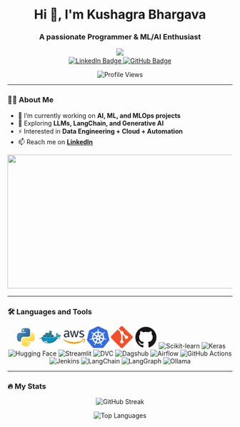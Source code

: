 <h1 align="center">Hi 👋, I'm Kushagra Bhargava</h1>
<h3 align="center">A passionate Programmer & ML/AI Enthusiast</h3>

<div id="header" align="center">
  <img src="https://media.giphy.com/media/M9gbBd9nbDrOTu1Mqx/giphy.gif" width="120"/>
</div>

<div align="center" id="badges">
  <a href="https://www.linkedin.com/in/kushagrabhargava651">
    <img src="https://img.shields.io/badge/LinkedIn-blue?style=for-the-badge&logo=linkedin&logoColor=white" alt="LinkedIn Badge"/>
  </a>
  <a href="https://github.com/Kushagra651">
    <img src="https://img.shields.io/badge/GitHub-black?style=for-the-badge&logo=github&logoColor=white" alt="GitHub Badge"/>
  </a>
</div>

<p align="center">
  <img src="https://komarev.com/ghpvc/?username=Kushagra651&style=flat-square&color=blue" alt="Profile Views"/>
</p>

---

### 👨‍💻 About Me
- 🔭 I’m currently working on **AI, ML, and MLOps projects**
- 🌱 Exploring **LLMs, LangChain, and Generative AI**
- ⚡ Interested in **Data Engineering + Cloud + Automation**
- 📫 Reach me on **[LinkedIn](https://www.linkedin.com/in/kushagrabhargava651)**  

<div align="center">
  <img src="https://media.giphy.com/media/dWesBcTLavkZuG35MI/giphy.gif" width="600" height="300"/>
</div>

---

### 🛠️ Languages and Tools

<div align="center">
  <!-- Core -->
  <img src="https://github.com/devicons/devicon/blob/master/icons/python/python-original.svg" title="Python" alt="Python" width="50" height="50"/>
  <img src="https://github.com/devicons/devicon/blob/master/icons/docker/docker-original.svg" title="Docker" alt="Docker" width="50" height="50"/>
  <img src="https://github.com/devicons/devicon/blob/master/icons/amazonwebservices/amazonwebservices-original.svg" title="AWS" alt="AWS" width="50" height="50"/>
  <img src="https://github.com/devicons/devicon/blob/master/icons/kubernetes/kubernetes-plain.svg" title="Kubernetes" alt="Kubernetes" width="50" height="50"/>
  <img src="https://github.com/devicons/devicon/blob/master/icons/git/git-original.svg" title="Git" alt="Git" width="50" height="50"/>
  <img src="https://github.com/devicons/devicon/blob/master/icons/github/github-original.svg" title="GitHub" alt="GitHub" width="50" height="50"/>

  <!-- ML / AI -->
  <img src="https://upload.wikimedia.org/wikipedia/commons/0/05/Scikit_learn_logo_small.svg" title="Scikit-learn" alt="Scikit-learn" width="50" height="50"/>
  <img src="https://upload.wikimedia.org/wikipedia/commons/a/ae/Keras_logo.svg" title="Keras" alt="Keras" width="50" height="50"/>
  <img src="https://huggingface.co/front/assets/huggingface_logo-noborder.svg" title="Hugging Face" alt="Hugging Face" width="50" height="50"/>
  <img src="https://streamlit.io/images/brand/streamlit-logo-secondary-colormark-darktext.png" title="Streamlit" alt="Streamlit" width="50" height="50"/>

  <!-- MLOps / Workflow -->
  <img src="https://dvc.org/static/img/logo-black.svg" title="DVC" alt="DVC" width="50" height="50"/>
  <img src="https://dagshub.com/favicon.ico" title="Dagshub" alt="Dagshub" width="50" height="50"/>
  <img src="https://airflow.apache.org/images/airflow-logo.png" title="Airflow" alt="Airflow" width="50" height="50"/>
  <img src="https://avatars.githubusercontent.com/u/44036562?s=200&v=4" title="GitHub Actions" alt="GitHub Actions" width="50" height="50"/>
  <img src="https://www.jenkins.io/images/logos/jenkins/jenkins.svg" title="Jenkins" alt="Jenkins" width="50" height="50"/>

  <!-- LLM / AI Frameworks -->
  <img src="https://raw.githubusercontent.com/hwchase17/langchain/master/docs/static/img/langchain.svg" title="LangChain" alt="LangChain" width="50" height="50"/>
  <img src="https://avatars.githubusercontent.com/u/170989833?s=200&v=4" title="LangGraph" alt="LangGraph" width="50" height="50"/>
  <img src="https://avatars.githubusercontent.com/u/134200733?s=200&v=4" title="Ollama" alt="Ollama" width="50" height="50"/>
</div>

---

### 🔥 My Stats

<p align="center">
  <img src="http://github-readme-streak-stats.herokuapp.com?user=Kushagra651&theme=dark&background=000000" alt="GitHub Streak"/>
</p>

<p align="center">
  <img src="https://github-readme-stats.vercel.app/api/top-langs/?username=Kushagra651&layout=compact&theme=vision-friendly-dark" alt="Top Languages"/>
</p>
